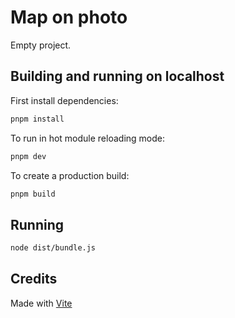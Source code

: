 # Map on photo

Empty project.

## Building and running on localhost

First install dependencies:

```sh
pnpm install
```

To run in hot module reloading mode:

```sh
pnpm dev
```

To create a production build:

```sh
pnpm build
```

## Running

```sh
node dist/bundle.js
```

## Credits

Made with [Vite](https://vitejs.dev/)

